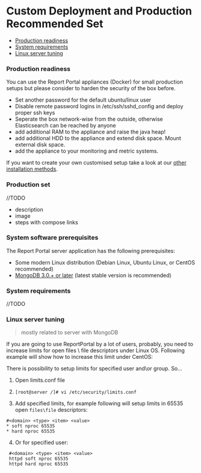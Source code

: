# Custom Deployment and Production Recommended Set 

- [Production readiness](https://github.com/reportportal/reportportal/blob/master/installation.md#production-readiness)
- [System requirements](https://github.com/reportportal/reportportal/blob/master/installation.md#system-requirements)
- [Linux server  tuning](https://github.com/reportportal/reportportal/blob/master/installation.md#linux-server-tuning)

### Production readiness

You can use the Report Portal appliances (Docker) for small production setups but please consider to harden the security of the box before.

- Set another password for the default ubuntu/linux user
- Disable remote password logins in /etc/ssh/sshd_config and deploy proper ssh keys
- Seperate the box network-wise from the outside, otherwise Elasticsearch can be reached by anyone
- add additional RAM to the appliance and raise the java heap!
- add additional HDD to the appliance and extend disk space. Mount external disk space.
- add the appliance to your monitoring and metric systems.

If you want to create your own customised setup take a look at our [other installation methods]().

### Production set

//TODO
* description
* image
* steps with compose links

### System software prerequisites 

The Report Portal server application has the following prerequisites:

- Some modern Linux distribution (Debian Linux, Ubuntu Linux, or CentOS recommended)
- [MongoDB 3.0.+ or later](https://docs.mongodb.com/manual/administration/install-community/) (latest stable version is recommended)

### System requirements

//TODO

### Linux server tuning
>mostly related to server with MongoDB

If you are going to use ReportPortal by a lot of users, probably, you need to increase limits for open files \ file descriptors under Linux OS. Following example will show how to increase this limit under CentOS:

There is possibility to setup limits for specified user and\or group. So...

1.  Open limits.conf file

2.  ``` [root@server /]# vi /etc/security/limits.conf  ```

3.  Add specified limits, for example following will setup limits in 65535 open `files\file` descriptors:
  ```Shell
  #<domain> <type> <item> <value>
  * soft nproc 65535
  * hard nproc 65535
  ```


4.  Or for specified user:
  ```Shell
   #<domain> <type> <item> <value> 
   httpd soft nproc 65535 
   httpd hard nproc 65535
  ```
